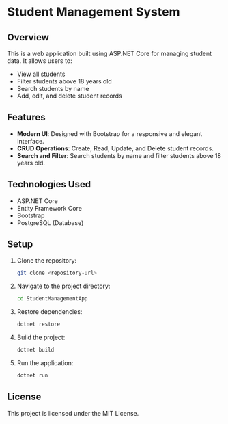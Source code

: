 # Student Management System

## Overview
This is a web application built using ASP.NET Core for managing student data. It allows users to:

- View all students
- Filter students above 18 years old
- Search students by name
- Add, edit, and delete student records

## Features
- **Modern UI**: Designed with Bootstrap for a responsive and elegant interface.
- **CRUD Operations**: Create, Read, Update, and Delete student records.
- **Search and Filter**: Search students by name and filter students above 18 years old.

## Technologies Used
- ASP.NET Core
- Entity Framework Core
- Bootstrap
- PostgreSQL (Database)

## Setup
1. Clone the repository:
   ```bash
   git clone <repository-url>
   ```
2. Navigate to the project directory:
   ```bash
   cd StudentManagementApp
   ```
3. Restore dependencies:
   ```bash
   dotnet restore
   ```
4. Build the project:
   ```bash
   dotnet build
   ```
5. Run the application:
   ```bash
   dotnet run
   ```

## License
This project is licensed under the MIT License.